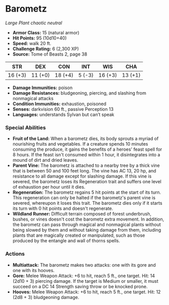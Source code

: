 # Barometz

*Large* *Plant* *chaotic neutral*

- **Armor Class:** 15 (natural armor)
- **Hit Points:** 95 (10d10+40)
- **Speed:** walk 20 ft.
- **Challenge Rating:** 6 (2,300 XP)
- **Source:** Tome of Beasts 2, page 38

| STR | DEX | CON | INT | WIS | CHA |
| --- | --- | --- | --- | --- | --- |
| 16 (+3) | 11 (+0) | 18 (+4) | 5 (-3) | 16 (+3) | 13 (+1) |

- **Damage Immunities:** poison
- **Damage Resistances:** bludgeoning, piercing, and slashing from nonmagical attacks
- **Condition Immunities:** exhaustion, poisoned
- **Senses:** darkvision 60 ft., passive Perception 13
- **Languages:** understands Sylvan but can’t speak

### Special Abilities

- **Fruit of the Land:** When a barometz dies, its body sprouts a myriad of nourishing fruits and vegetables. If a creature spends 10 minutes consuming the produce, it gains the benefits of a heroes' feast spell for 8 hours. If the feast isn't consumed within 1 hour, it disintegrates into a mound of dirt and dried leaves.
- **Parent Vine:** The barometz is attached to a nearby tree by a thick vine that is between 50 and 100 feet long. The vine has AC 13, 20 hp, and resistance to all damage except for slashing damage. If this vine is severed, the barometz loses its Regeneration trait and suffers one level of exhaustion per hour until it dies.
- **Regeneration:** The barometz regains 5 hit points at the start of its turn. This regeneration can only be halted if the barometz's parent vine is severed, whereupon it loses this trait. The barometz dies only if it starts its turn with 0 hit points and doesn't regenerate.
- **Wildland Runner:** Difficult terrain composed of forest underbrush, bushes, or vines doesn't cost the barometz extra movement. In addition, the barometz can pass through magical and nonmagical plants without being slowed by them and without taking damage from them, including plants that are magically created or manipulated, such as those produced by the entangle and wall of thorns spells.

### Actions

- **Multiattack:** The barometz makes two attacks: one with its gore and one with its hooves.
- **Gore:** Melee Weapon Attack: +6 to hit, reach 5 ft., one target. Hit: 14 (2d10 + 3) piercing damage. If the target is Medium or smaller, it must succeed on a DC 14 Strength saving throw or be knocked prone.
- **Hooves:** Melee Weapon Attack: +6 to hit, reach 5 ft., one target. Hit: 12 (2d8 + 3) bludgeoning damage.


